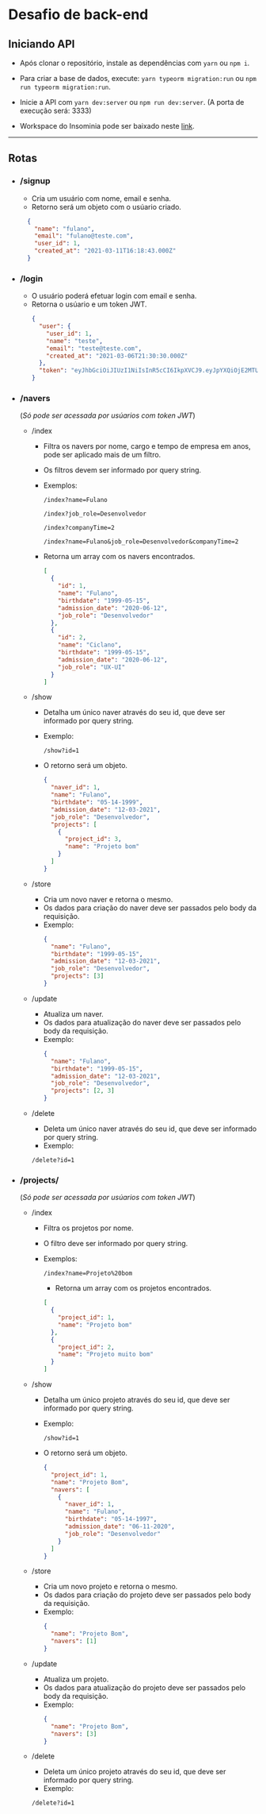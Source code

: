 # Desafio de back-end

## Iniciando API

- Após clonar o repositório, instale as dependências com `yarn` ou `npm i`.

- Para criar a base de dados, execute: `yarn typeorm migration:run` ou `npm run typeorm migration:run`.

- Inicie a API com `yarn dev:server` ou `npm run dev:server`. (A porta de execução será: 3333)

- Workspace do Insominia pode ser baixado neste [link](https://drive.google.com/file/d/1eVHLoMbOWjEXF1Dj14Q2TG8rE1x_RuPA/view?usp=sharing).
---
## Rotas
- ### /signup
  - Cria um usuário com nome, email e senha.
  - Retorno será um objeto com o usúario criado.
  ```json
    {
      "name": "fulano",
      "email": "fulano@teste.com",
      "user_id": 1,
      "created_at": "2021-03-11T16:18:43.000Z"
    }
- ### /login
  - O usuário poderá efetuar login com email e senha.
  - Retorna o usúario e um token JWT.
    ```json
    {
      "user": {
        "user_id": 1,
        "name": "teste",
        "email": "teste@teste.com",
        "created_at": "2021-03-06T21:30:30.000Z"
      },
      "token": "eyJhbGciOiJIUzI1NiIsInR5cCI6IkpXVCJ9.eyJpYXQiOjE2MTU0MTUwMjYsImV4cCI6MTYxNTU4NzgyNiwic3ViIjoiMSJ9.Isvj5-7GeUOSL_XDKO4260dRIYbJo1ZfI2U-8zRprMY"
    }
- ### /navers

  (*Só pode ser acessada por usúarios com token JWT*)

  - /index
    - Filtra os navers por nome, cargo e tempo de empresa em anos, pode ser aplicado mais de um filtro.
    - Os filtros devem ser informado por query string.
    - Exemplos:

      `/index?name=Fulano`

      `/index?job_role=Desenvolvedor`

      `/index?companyTime=2`

      `/index?name=Fulano&job_role=Desenvolvedor&companyTime=2`

    - Retorna um array com os navers encontrados.
      ```json
      [
        {
          "id": 1,
          "name": "Fulano",
          "birthdate": "1999-05-15",
          "admission_date": "2020-06-12",
          "job_role": "Desenvolvedor"
        },
        {
          "id": 2,
          "name": "Ciclano",
          "birthdate": "1999-05-15",
          "admission_date": "2020-06-12",
          "job_role": "UX-UI"
        }
      ]

  - /show
    - Detalha um único naver através do seu id, que deve ser informado por query string.
    - Exemplo:

      `/show?id=1`

    - O retorno será um objeto.
      ```json
      {
        "naver_id": 1,
        "name": "Fulano",
        "birthdate": "05-14-1999",
        "admission_date": "12-03-2021",
        "job_role": "Desenvolvedor",
        "projects": [
          {
            "project_id": 3,
            "name": "Projeto bom"
          }
        ]
      }

  - /store
    - Cria um novo naver e retorna o mesmo.
    - Os dados para criação do naver deve ser passados pelo body da requisição.
    - Exemplo:
      ```json
      {
        "name": "Fulano",
        "birthdate": "1999-05-15",
        "admission_date": "12-03-2021",
        "job_role": "Desenvolvedor",
        "projects": [3]
      }

  - /update
    - Atualiza um naver.
    - Os dados para atualização do naver deve ser passados pelo body da requisição.
    - Exemplo:
      ```json
      {
        "name": "Fulano",
        "birthdate": "1999-05-15",
        "admission_date": "12-03-2021",
        "job_role": "Desenvolvedor",
        "projects": [2, 3]
      }

  - /delete
    - Deleta um único naver através do seu id, que deve ser informado por query string.
    - Exemplo:

    `/delete?id=1`

- ### /projects/

  (*Só pode ser acessada por usúarios com token JWT*)

  - /index
    - Filtra os projetos por nome.
    - O filtro deve ser informado por query string.
    - Exemplos:

      `/index?name=Projeto%20bom`

      - Retorna um array com os projetos encontrados.
      ```json
      [
        {
          "project_id": 1,
          "name": "Projeto bom"
        },
        {
          "project_id": 2,
          "name": "Projeto muito bom"
        }
      ]

  - /show
    - Detalha um único projeto através do seu id, que deve ser informado por query string.
    - Exemplo:

      `/show?id=1`

    - O retorno será um objeto.
      ```json
      {
        "project_id": 1,
        "name": "Projeto Bom",
        "navers": [
          {
            "naver_id": 1,
            "name": "Fulano",
            "birthdate": "05-14-1997",
            "admission_date": "06-11-2020",
            "job_role": "Desenvolvedor"
          }
        ]
      }

  - /store
    - Cria um novo projeto e retorna o mesmo.
    - Os dados para criação do projeto deve ser passados pelo body da requisição.
    - Exemplo:
      ```json
      {
        "name": "Projeto Bom",
        "navers": [1]
      }

  - /update
    - Atualiza um projeto.
    - Os dados para atualização do projeto deve ser passados pelo body da requisição.
    - Exemplo:
      ```json
      {
        "name": "Projeto Bom",
        "navers": [3]
      }
  - /delete
    - Deleta um único projeto através do seu id, que deve ser informado por query string.
    - Exemplo:

    `/delete?id=1`


